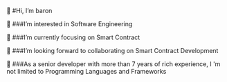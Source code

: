 👋 #Hi, I’m baron

👀 ###I’m interested in Software Engineering

🌱 ###I’m currently focusing on Smart Contract

💞️ ###I’m looking forward to collaborating on Smart Contract Development

:pig:	###As a senior developer with more than 7 years of rich experience, I 'm not limited to Programming Languages and Frameworks
